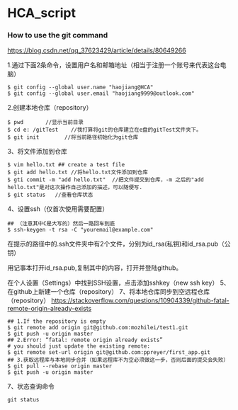 # HCA_script
### How to use the git command
https://blog.csdn.net/qq_37623429/article/details/80649266

1.通过下面2条命令，设置用户名和邮箱地址（相当于注册一个账号来代表这台电脑）
```
$ git config --global user.name "haojiang@HCA"
$ git config --global user.email "haojiang9999@outlook.com"
```
2.创建本地仓库（repository）
```
$ pwd       //显示当前目录
$ cd e: /gitTest    //我打算将git的仓库建立在e盘的gitTest文件夹下。
$ git init        //将当前路径初始化为git仓库
```
3、将文件添加到仓库
```
$ vim hello.txt ## create a test file
$ git add hello.txt //将hello.txt文件添加到仓库
$ gti commit -m "add hello.txt"  //把文件提交到仓库，-m 之后的"add hello.txt"是对这次操作自己添加的描述，可以随便写.
$ git status   //查看仓库状态
```
4、设置ssh（仅首次使用需要配置）
```
## （注意其中C是大写的）然后一路回车到底
$ ssh-keygen -t rsa -C "youremail@example.com"
```
在提示的路径中的.ssh文件夹中有2个文件，分别为id_rsa(私钥)和id_rsa.pub（公钥）

用记事本打开id_rsa.pub,复制其中的内容，打开并登陆github。

在个人设置（Settings）中找到SSH设置，点击添加sshkey（new ssh key）
5、在github上新建一个仓库（repository）
7、将本地仓库同步到空远程仓库（repository）
https://stackoverflow.com/questions/10904339/github-fatal-remote-origin-already-exists
```
## 1.If the repository is empty
$ git remote add origin git@github.com:mozhilei/test1.git
$ git push -u origin master
## 2.Error: “fatal: remote origin already exists”
# you should just update the existing remote:
$ git remote set-url origin git@github.com:ppreyer/first_app.git
## 3.获取远程库与本地同步合并（如果远程库不为空必须做这一步，否则后面的提交会失败）
$ git pull --rebase origin master
$ git push -u origin master
```
7、状态查询命令
```
git status
```
